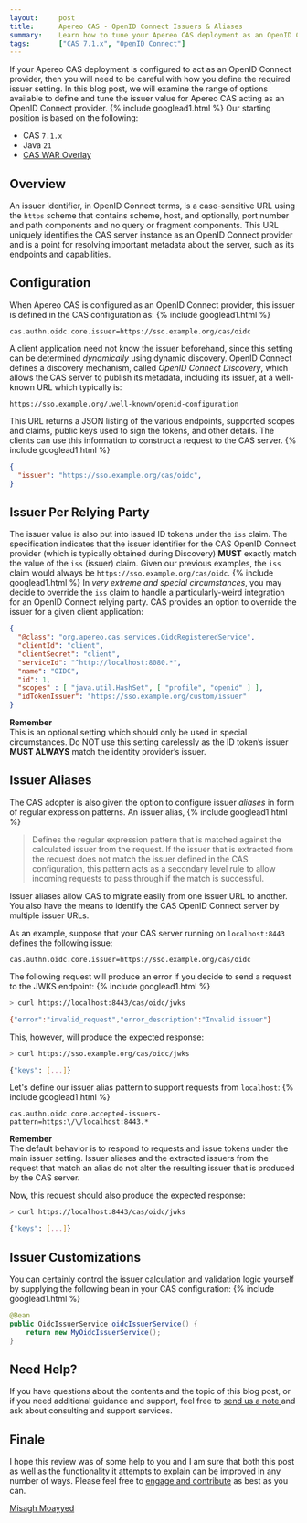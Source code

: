 ```yaml
---
layout:     post
title:      Apereo CAS - OpenID Connect Issuers & Aliases
summary:    Learn how to tune your Apereo CAS deployment as an OpenID Connect provider to respond to authentication requests from multiple hosts with different issuer patterns and aliases.
tags:       ["CAS 7.1.x", "OpenID Connect"]
---
```


If your Apereo CAS deployment is configured to act as an OpenID Connect provider, then you will need to be careful with how you define the required issuer setting. In this blog post, we will examine the range of options available to define and tune the issuer value for Apereo CAS acting as an OpenID Connect provider. 
{% include googlead1.html  %}
Our starting position is based on the following:

- CAS `7.1.x`
- Java `21`
- [CAS WAR Overlay](https://github.com/apereo/cas-overlay-template)

## Overview

An issuer identifier, in OpenID Connect terms, is a case-sensitive URL using the `https` scheme that contains scheme, host, and optionally, port number and path components and no query or fragment components. This URL uniquely identifies the CAS server instance as an OpenID Connect provider and is a point for resolving important metadata about the server, such as its endpoints and capabilities.

## Configuration

When Apereo CAS is configured as an OpenID Connect provider, this issuer is defined in the CAS configuration as:
{% include googlead1.html  %}
```properties
cas.authn.oidc.core.issuer=https://sso.example.org/cas/oidc
```

A client application need not know the issuer beforehand, since this setting can be determined *dynamically* using dynamic discovery. OpenID Connect defines a discovery mechanism, called *OpenID Connect Discovery*, which allows the CAS server to publish its metadata, including its issuer, at a well-known URL which typically is:

```
https://sso.example.org/.well-known/openid-configuration
```

This URL returns a JSON listing of the various endpoints, supported scopes and claims, public keys used to sign the tokens, and other details. The clients can use this information to construct a request to the CAS server.
{% include googlead1.html  %}
```json
{
  "issuer": "https://sso.example.org/cas/oidc",
}
```

## Issuer Per Relying Party

The issuer value is also put into issued ID tokens under the `iss` claim. The specification indicates that the issuer identifier for the CAS OpenID Connect provider (which is typically obtained during Discovery) **MUST** exactly match the value of the `iss` (issuer) claim. Given our previous examples, the `iss` claim would always be `https://sso.example.org/cas/oidc`.
{% include googlead1.html  %}
In *very extreme and special circumstances*, you may decide to override the `iss` claim to handle a particularly-weird integration for an OpenID Connect relying party. CAS provides an option to override the issuer for a given client application:

```json
{
  "@class": "org.apereo.cas.services.OidcRegisteredService",
  "clientId": "client",
  "clientSecret": "client",
  "serviceId": "^http://localhost:8080.*",
  "name": "OIDC",
  "id": 1,
  "scopes" : [ "java.util.HashSet", [ "profile", "openid" ] ],
  "idTokenIssuer": "https://sso.example.org/custom/issuer"
}
```

<div class="alert alert-warning">
  <strong>Remember</strong><br/>This is an optional setting which should only be used in special circumstances. Do NOT use this setting carelessly as the ID token’s issuer <strong>MUST ALWAYS</strong> match the identity provider’s issuer.
</div>

## Issuer Aliases

The CAS adopter is also given the option to configure issuer *aliases* in form of regular expression patterns. An issuer alias,
{% include googlead1.html  %}
>  Defines the regular expression pattern that is matched against the calculated issuer from the request. If the issuer that is extracted from the request does not match the issuer defined in the CAS configuration, this pattern acts as a secondary level rule to allow incoming requests to pass through if the match is successful. 

Issuer aliases allow CAS to migrate easily from one issuer URL to another. You also have the means to identify the CAS OpenID Connect server by multiple issuer URLs.

As an example, suppose that your CAS server running on `localhost:8443` defines the following issue:

```properties
cas.authn.oidc.core.issuer=https://sso.example.org/cas/oidc
```

The following request will produce an error if you decide to send a request to the JWKS endpoint:
{% include googlead1.html  %}
```bash
> curl https://localhost:8443/cas/oidc/jwks

{"error":"invalid_request","error_description":"Invalid issuer"}
```

This, however, will produce the expected response:

```bash
> curl https://sso.example.org/cas/oidc/jwks

{"keys": [...]}
```

Let's define our issuer alias pattern to support requests from `localhost`:
{% include googlead1.html  %}
```properties
cas.authn.oidc.core.accepted-issuers-pattern=https:\/\/localhost:8443.*
```

<div class="alert alert-info">
  <strong>Remember</strong><br/>The default behavior is to respond to requests and issue tokens under the main issuer setting. Issuer aliases and the extracted issuers from the request that match an alias do not alter the resulting issuer that is produced by the CAS server.
</div>

Now, this request should also produce the expected response:

```bash
> curl https://localhost:8443/cas/oidc/jwks

{"keys": [...]}
```

## Issuer Customizations

You can certainly control the issuer calculation and validation logic yourself by supplying the following bean in your CAS configuration:
{% include googlead1.html  %}
```java
@Bean
public OidcIssuerService oidcIssuerService() {
    return new MyOidcIssuerService();
}
```

## Need Help?

If you have questions about the contents and the topic of this blog post, or if you need additional guidance and support, feel free to [send us a note ](/#contact-section-header) and ask about consulting and support services.

## Finale

I hope this review was of some help to you and I am sure that both this post as well as the functionality it attempts to explain can be improved in any number of ways. Please feel free to [engage and contribute](https://apereo.github.io/cas/developer/Contributor-Guidelines.html) as best as you can.

[Misagh Moayyed](https://fawnoos.com)
